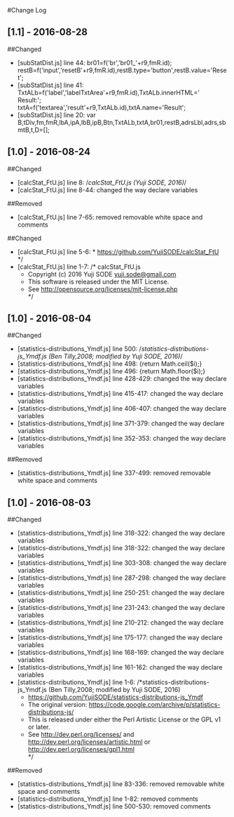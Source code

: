 #Change Log

## [1.1] - 2016-08-28
##Changed
- [subStatDist.js] line 44: br01=f('br','br01_'+r9,fmR.id);  
  restB=f('input','resetB'+r9,fmR.id),restB.type='button',restB.value='Reset';
- [subStatDist.js] line 41: TxtALb=f('label','labelTxtArea'+r9,fmR.id),TxtALb.innerHTML='<br>Result:';   
  txtA=f('textarea','result'+r9,TxtALb.id),txtA.name='Result';
- [subStatDist.js] line 20: var B,tDiv,fm,fmR,lbA,ipA,lbB,ipB,Btn,TxtALb,txtA,br01,restB,adrsLbl,adrs,sbmtB,t,D=[];

## [1.0] - 2016-08-24
##Changed
- [calcStat_FtU.js] line 8: /*calcStat_FtU.js (Yuji SODE, 2016)*/
- [calcStat_FtU.js] line 8-44: changed the way declare variables

##Removed
- [calcStat_FtU.js] line 7-65: removed removable white space and comments

##Changed
- [calcStat_FtU.js] line 5-6: *    https://github.com/YujiSODE/calcStat_FtU  
  */
- [calcStat_FtU.js] line 1-7: /* calcStat_FtU.js  
  *    Copyright (c) 2016 Yuji SODE <yuji.sode@gmail.com>  
  *    This software is released under the MIT License.  
  *    See http://opensource.org/licenses/mit-license.php  
  */

## [1.0] - 2016-08-04
##Changed
- [statistics-distributions_Ymdf.js] line 500: /*statistics-distributions-js_Ymdf.js (Ben Tilly,2008; modified by Yuji SODE, 2016)*/
- [statistics-distributions_Ymdf.js] line 498: {return Math.ceil($i);}
- [statistics-distributions_Ymdf.js] line 496: {return Math.floor($i);}
- [statistics-distributions_Ymdf.js] line 428-429: changed the way declare variables
- [statistics-distributions_Ymdf.js] line 415-417: changed the way declare variables
- [statistics-distributions_Ymdf.js] line 406-407: changed the way declare variables
- [statistics-distributions_Ymdf.js] line 371-379: changed the way declare variables
- [statistics-distributions_Ymdf.js] line 352-353: changed the way declare variables

##Removed
- [statistics-distributions_Ymdf.js] line 337-499: removed removable white space and comments

## [1.0] - 2016-08-03
##Changed
- [statistics-distributions_Ymdf.js] line 318-322: changed the way declare variables
- [statistics-distributions_Ymdf.js] line 318-322: changed the way declare variables
- [statistics-distributions_Ymdf.js] line 303-308: changed the way declare variables
- [statistics-distributions_Ymdf.js] line 287-298: changed the way declare variables
- [statistics-distributions_Ymdf.js] line 250-251: changed the way declare variables
- [statistics-distributions_Ymdf.js] line 231-243: changed the way declare variables
- [statistics-distributions_Ymdf.js] line 210-212: changed the way declare variables
- [statistics-distributions_Ymdf.js] line 175-177: changed the way declare variables
- [statistics-distributions_Ymdf.js] line 168-169: changed the way declare variables
- [statistics-distributions_Ymdf.js] line 161-162: changed the way declare variables
- [statistics-distributions_Ymdf.js] line 1-6: /*statistics-distributions-js_Ymdf.js (Ben Tilly,2008; modified by Yuji SODE, 2016)  
  * https://github.com/YujiSODE/statistics-distributions-js_Ymdf  
  * The original version: https://code.google.com/archive/p/statistics-distributions-js/  
  * This is released under either the Perl Artistic License or the GPL v1 or later.  
  * See http://dev.perl.org/licenses/ and http://dev.perl.org/licenses/artistic.html or http://dev.perl.org/licenses/gpl1.html  
  */

##Removed
- [statistics-distributions_Ymdf.js] line 83-336: removed removable white space and comments
- [statistics-distributions_Ymdf.js] line 1-82: removed comments
- [statistics-distributions_Ymdf.js] line 500-530: removed comments
